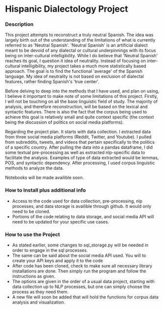 # Hispanic Dialectology Project

### Description

This project attempts to reconstruct a truly neutral Spanish. The idea was largely birth out of the understanding of
the limitations of what is currently referred to as 'Neutral Spanish'. 'Neutral Spanish' is an artificial 
dialect meant to be devoid of any dialectal or cultural underpinnings with its focus being on inter-cultural intelligibility.
While I do believe that 'Neutral Spanish' reaches its goal, I question it idea of neutrality. Instead of focusing on 
inter-cultural intelligibility, my project takes a much more statistically based approach. The goal is to find the functional
'average' of the Spanish language. My idea of neutrality is not based on exclusion of dialectal features, rather finding 
Spanish's 'true center'.

Before delving to deep into the methods that I have used, and plan on using, I believe it important to make note of some 
limitations of this project. Firstly, I will not be touching on all the base linguistic field of study. The majority of 
analysis, and therefore reconstruction, will be based on the lexical and syntactic features. There is also the fact that 
the corpus being used to achieve this goal is relatively small and quite context specific (the context being the discussion
of politics on social media platforms). 

Regarding the project plan. It starts with data collection. I extracted data from three social media platforms (Reddit,
Twitter, and Youtube). I pulled from subreddits, tweets, and videos that pertain specifically to the politics of a specific
country. After pulling the data into a pandas dataframe, I did some textual pre-processing as well as extracted nlp-specific
data to facilitate the analysis. Examples of type of data extracted would be lemmas, POS, and syntactic dependency. After 
processing, I used corpus linguistic methods to analyze the data.

Notebooks will be made availible soon.

### How to Install plus additional info

- Access to the code used for data collection, pre-processing, nlp processes, and data storage is availible through github. 
It would only need to be cloned.
- Portions of the code relating to data storage, and social media API will need to be updated for your specific use cases.


### How to use the Project
- As stated earlier, some changes to sql_storage.py will be needed in order to engage in the sql processes.
- The same can be said about the social media API used. You will to create your API keys and apply it to the code
- After code has been cloned, check to make sure all necessary library installations are done. Then simply run the program and follow the instructions as given. 
- The options are given in the order of a usual data project, starting with data collection up to NLP processes, but one can simply choose the process as they need them.
- A new file will soon be added that will hold the functions for corpus data analysis and visualization. 
